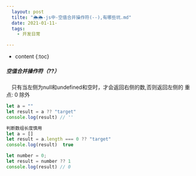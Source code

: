 ```yaml
---
  layout: post
  tilte: "🌦🌦-js中-空值合并操作符(--),有哪些坑.md"
  date: 2021-01-11-
  tags: 
    - 开发日常

---
```



* content
{:toc}


##### 空值合并操作符（??）
　只有当左侧为null和undefined和空时，才会返回右侧的数,否则返回左侧的
    重点: 0 除外
　
```js
let a = ""
let result = a ?? "target"
console.log(result) // ''
```

```js
判断数组长度慎用
let a = []
let result = a.length === 0 ?? "target"
console.log(result)  true
```

```js
let number = 0;
let result = number ?? 1
console.log(result) // 0
```
